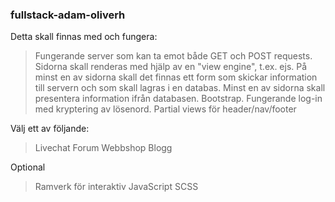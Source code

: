 ### fullstack-adam-oliverh

Detta skall finnas med och fungera:
> Fungerande server som kan ta emot både GET och POST requests.
> Sidorna skall renderas med hjälp av en "view engine", t.ex. ejs.
> På minst en av sidorna skall det finnas ett form som skickar information till servern och som skall lagras i en databas.
> Minst en av sidorna skall presentera information ifrån databasen.
> Bootstrap.
> Fungerande log-in med kryptering av lösenord.
> Partial views för header/nav/footer

Välj ett av följande:
> Livechat
> Forum
> Webbshop
> Blogg

Optional
> Ramverk för interaktiv JavaScript 
> SCSS